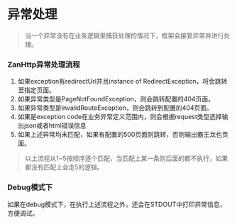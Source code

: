 # 异常处理


> 当一个异常没有在业务逻辑里捕获处理的情况下，框架会接管异常并进行处理。

### ZanHttp异常处理流程

1. 如果exception有redirectUrl并且instance of RedirectException，将会跳转至指定页面。
2. 如果异常类型是PageNotFoundException，则会跳转配置的404页面。
3. 如果异常类型是InvalidRouteException，则会跳转到配置的404页面。
4. 如果是exception code在业务异常定义范围内，则会根据request类型选择输出json或者html错误信息
5. 如果上述异常均未匹配，如果有配置的500页面则跳转，否则输出霸王龙也页面。

> 以上流程从1~5按顺序逐个匹配，当匹配上某一条则后面的都不执行，如果都没有匹配上会走5的逻辑。

### Debug模式下

如果在debug模式下，在执行上述流程之外，还会在STDOUT中打印异常信息，方便调试。